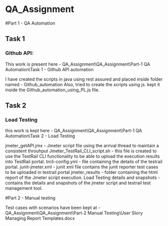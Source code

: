 # QA_Assignment

#Part 1  - QA Automation

## Task 1
### **Github API:**
This work is present here - QA_Assignment\QA_Assignment\Part-1 QA Automation\Task 1 - Github API automation

I have created the scripts in java using rest assured and placed inside folder named - Github_automation
Also, tried to create the scripts using js. kept it inside the Github_automation_using_PL.js file.


## Task 2
### Load Testing

this work is kept here - QA_Assignment\QA_Assignment\Part-1 QA Automation\Task 2 - Load Testing

jmeter_getAPI.jmx - Jmeter script file using the arrival thread to maintain a consistent throuhput
Jmeter_TestRail_CLI_script.sh - this file is created to use the TestRail CLI functionality to be able to upload the execution results into TestRail portal.
trcli-config.yml - file containing the details of the testrail portal.
junit-jmeter.xml - junit xml file contains the junit reporter test cases to be uploaded in testrail portal
jmeter_results - folder containing the html report of the Jmeter script execution.
Load Testing details and snapshots - contains the details and snapshots of the jmeter script and testrail test management tool.




#Part 2  -  Manual testing

Test cases with scenarios have been kept at - QA_Assignment\QA_Assignment\Part-2 Manual Testing\User Story Managing Report Templates.docx